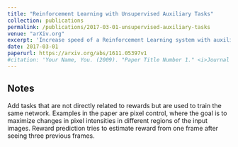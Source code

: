 ```yaml
---
title: "Reinforcement Learning with Unsupervised Auxiliary Tasks"
collection: publications
permalink: /publications/2017-03-01-unsupervised-auxiliary-tasks
venue: "arXiv.org"
excerpt: 'Increase speed of a Reinforcement Learning system with auxiliary task.'
date: 2017-03-01
paperurl: https://arxiv.org/abs/1611.05397v1
#citation: 'Your Name, You. (2009). "Paper Title Number 1." <i>Journal 1</i>. 1(1).'
---
```


## Notes
Add tasks that are not directly related to rewards but are used to train the same network. Examples in the paper are pixel control, where the goal is to maximize changes in pixel intensities in different regions of the input images. Reward prediction tries to estimate reward from one frame after seeing three previous frames.

